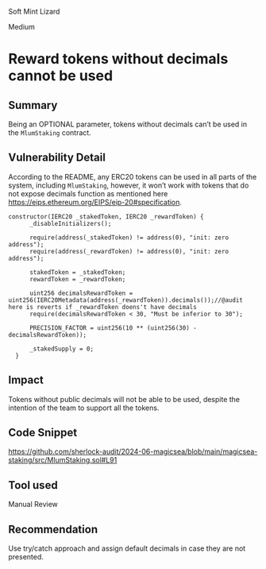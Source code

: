 Soft Mint Lizard

Medium

# Reward tokens without decimals cannot be used

## Summary

Being an OPTIONAL parameter, tokens without decimals can’t be used in the `MlumStaking` contract.

## Vulnerability Detail

According to the README, any ERC20 tokens can be used in all parts of the system, including `MlumStaking`, however, it won’t work with tokens that do not expose decimals function as mentioned here https://eips.ethereum.org/EIPS/eip-20#specification.

```solidity
constructor(IERC20 _stakedToken, IERC20 _rewardToken) {
      _disableInitializers();

      require(address(_stakedToken) != address(0), "init: zero address");
      require(address(_rewardToken) != address(0), "init: zero address");

      stakedToken = _stakedToken;
      rewardToken = _rewardToken;

      uint256 decimalsRewardToken = uint256(IERC20Metadata(address(_rewardToken)).decimals());//@audit here is reverts if _rewardToken doens't have decimals
      require(decimalsRewardToken < 30, "Must be inferior to 30");

      PRECISION_FACTOR = uint256(10 ** (uint256(30) - decimalsRewardToken));

      _stakedSupply = 0;
  }
```

## Impact

Tokens without public decimals will not be able to be used, despite the intention of the team to support all the tokens.

## Code Snippet

https://github.com/sherlock-audit/2024-06-magicsea/blob/main/magicsea-staking/src/MlumStaking.sol#L91

## Tool used

Manual Review

## Recommendation

Use try/catch approach and assign default decimals in case they are not presented.
